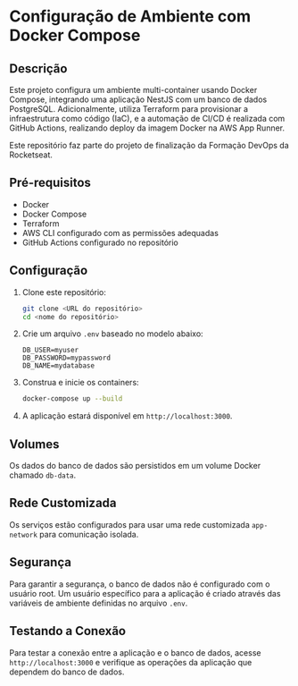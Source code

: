 # Configuração de Ambiente com Docker Compose

## Descrição

Este projeto configura um ambiente multi-container usando Docker Compose, integrando uma aplicação NestJS com um banco de dados PostgreSQL. Adicionalmente, utiliza Terraform para provisionar a infraestrutura como código (IaC), e a automação de CI/CD é realizada com GitHub Actions, realizando deploy da imagem Docker na AWS App Runner.

Este repositório faz parte do projeto de finalização da Formação DevOps da Rocketseat.

## Pré-requisitos

- Docker
- Docker Compose
- Terraform
- AWS CLI configurado com as permissões adequadas
- GitHub Actions configurado no repositório

## Configuração

1. Clone este repositório:

   ```sh
   git clone <URL do repositório>
   cd <nome do repositório>
   ```

2. Crie um arquivo `.env` baseado no modelo abaixo:

   ```env
   DB_USER=myuser
   DB_PASSWORD=mypassword
   DB_NAME=mydatabase
   ```

3. Construa e inicie os containers:

   ```sh
   docker-compose up --build
   ```

4. A aplicação estará disponível em `http://localhost:3000`.

## Volumes

Os dados do banco de dados são persistidos em um volume Docker chamado `db-data`.

## Rede Customizada

Os serviços estão configurados para usar uma rede customizada `app-network` para comunicação isolada.

## Segurança

Para garantir a segurança, o banco de dados não é configurado com o usuário root. Um usuário específico para a aplicação é criado através das variáveis de ambiente definidas no arquivo `.env`.

## Testando a Conexão

Para testar a conexão entre a aplicação e o banco de dados, acesse `http://localhost:3000` e verifique as operações da aplicação que dependem do banco de dados.
